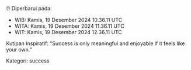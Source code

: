⏰ Diperbarui pada:
- WIB: Kamis, 19 Desember 2024 10.36.11 UTC
- WITA: Kamis, 19 Desember 2024 11.36.11 UTC
- WIT: Kamis, 19 Desember 2024 12.36.11 UTC

Kutipan Inspiratif:
"Success is only meaningful and enjoyable if it feels like your own."


Kategori: success

